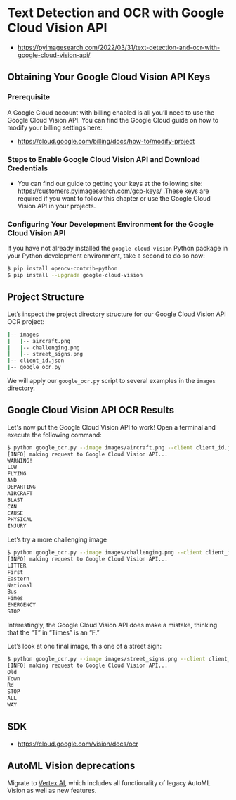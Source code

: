# Text Detection and OCR with Google Cloud Vision API
* https://pyimagesearch.com/2022/03/31/text-detection-and-ocr-with-google-cloud-vision-api/

## Obtaining Your Google Cloud Vision API Keys
### Prerequisite
A Google Cloud account with billing enabled is all you’ll need to use the Google Cloud Vision
API. You can find the Google Cloud guide on how to modify your billing settings here:
* https://cloud.google.com/billing/docs/how-to/modify-project

### Steps to Enable Google Cloud Vision API and Download Credentials
* You can find our guide to getting your keys at the following site: https://customers.pyimagesearch.com/gcp-keys/ .These
keys are required if you want to follow this chapter or use the Google Cloud Vision API in your
projects.

### Configuring Your Development Environment for the Google Cloud Vision API
If you have not already installed the ``google-cloud-vision`` Python package in your Python
development environment, take a second to do so now:
```bash
$ pip install opencv-contrib-python
$ pip install --upgrade google-cloud-vision
```
## Project Structure
Let’s inspect the project directory structure for our Google Cloud Vision API OCR project:
```bash
|-- images
|   |-- aircraft.png
|   |-- challenging.png
|   |-- street_signs.png
|-- client_id.json
|-- google_ocr.py
```
We will apply our ``google_ocr.py`` script to several examples in the ``images`` directory.

## Google Cloud Vision API OCR Results
Let's now put the Google Cloud Vision API to work! Open a terminal and execute the following command:

```bash
$ python google_ocr.py --image images/aircraft.png --client client_id.json
[INFO] making request to Google Cloud Vision API...
WARNING!
LOW
FLYING
AND
DEPARTING
AIRCRAFT
BLAST
CAN
CAUSE
PHYSICAL
INJURY
```

Let’s try a more challenging image
```bash
$ python google_ocr.py --image images/challenging.png --client client_id.json
[INFO] making request to Google Cloud Vision API...
LITTER
First
Eastern
National
Bus
Fimes
EMERGENCY
STOP
```
Interestingly, the Google Cloud Vision API does make a mistake, thinking that the “T” in “Times” is an “F.”

Let’s look at one final image, this one of a street sign:
```bash
$ python google_ocr.py --image images/street_signs.png --client client_id.json
[INFO] making request to Google Cloud Vision API...
Old
Town
Rd
STOP
ALL
WAY
```
## SDK
* https://cloud.google.com/vision/docs/ocr

## AutoML Vision deprecations
Migrate to [Vertex AI](https://cloud.google.com/vertex-ai/docs/start/migrating-to-vertex-ai), which includes all functionality of legacy AutoML Vision as well as new features.
